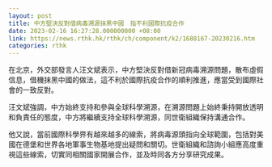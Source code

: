 ```yaml
---
layout: post
title: 中方堅決反對借病毒溯源抹黑中國　指不利國際抗疫合作
date: 2023-02-16 16:27:28.000000000 +08:00
link: https://news.rthk.hk/rthk/ch/component/k2/1688167-20230216.htm
categories: rthk
---
```


在北京，外交部發言人汪文斌表示，中方堅決反對借新冠病毒溯源問題，散布虛假信息，借機抹黑中國的做法，這不利於國際抗疫合作的順利推進，應當受到國際社會的一致反對。

汪文斌強調，中方始終支持和參與全球科學溯源，在溯源問題上始終秉持開放透明和負責任的態度，中方將繼續支持全球科學溯源，同世衛組織保持溝通合作。

他又說，當前國際科學界有越來越多的線索，將病毒源頭指向全球範圍，包括對美國在德堡和世界各地軍事生物基地提出疑問和關切。世衛組織和諮詢小組應高度重視這些線索，切實同相關國家開展合作，並及時同各方分享研究成果。
